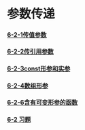 # 参数传递




#### [6-2-1传值参数](https://github.com/LiuChuang0059/learn_cpp/blob/master/chapter_6/6.2ParameterPassing/6.2.1%E4%BC%A0%E5%80%BC%E5%8F%82%E6%95%B0.md)
#### [6-2-2传引用参数](https://github.com/LiuChuang0059/learn_cpp/blob/master/chapter_6/6.2ParameterPassing/6.2.2%E4%BC%A0%E5%BC%95%E7%94%A8%E5%8F%82%E6%95%B0.md)
#### [6-2-3const形参和实参](https://github.com/LiuChuang0059/learn_cpp/blob/master/chapter_6/6.2ParameterPassing/6.2.3const%E5%BD%A2%E5%8F%82%E5%92%8C%E5%AE%9E%E5%8F%82.md)
#### [6-2-4数组形参](https://github.com/LiuChuang0059/learn_cpp/blob/master/chapter_6/6.2ParameterPassing/6.2.4%E6%95%B0%E7%BB%84%E5%BD%A2%E5%8F%82.md)
#### [6-2-6含有可变形参的函数](https://github.com/LiuChuang0059/learn_cpp/blob/master/chapter_6/6.2ParameterPassing/6.2.6%E5%90%AB%E6%9C%89%E5%8F%AF%E5%8F%98%E5%BD%A2%E5%8F%82%E7%9A%84%E5%87%BD%E6%95%B0.md)
#### [6-2 习题]()
